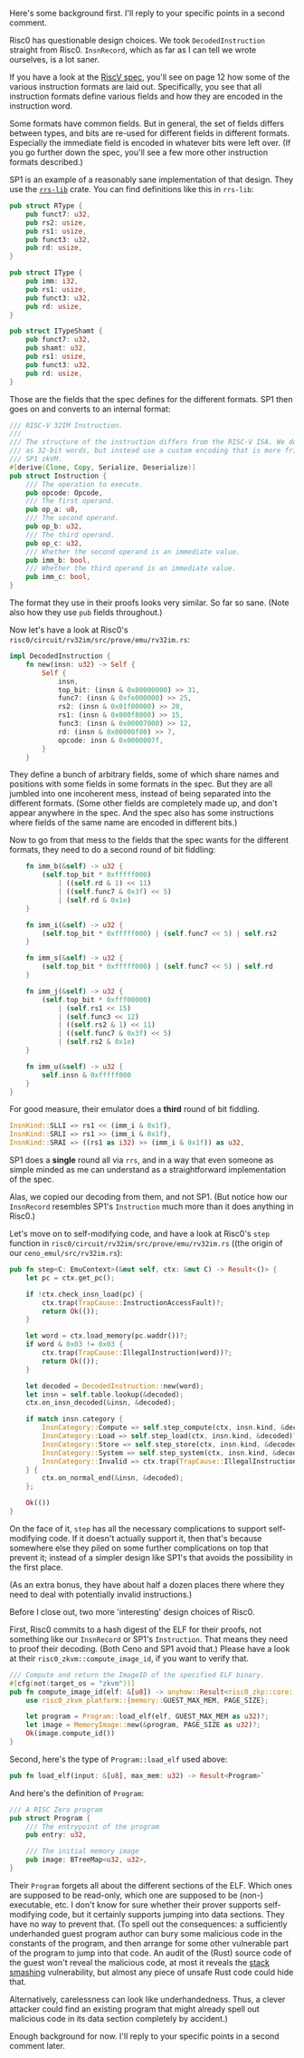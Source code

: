 Here's some background first.  I'll reply to your specific points in a second comment.

Risc0 has questionable design choices.  We took `DecodedInstruction` straight from Risc0. `InsnRecord`, which as far as I can tell we wrote ourselves, is a lot saner.

If you have a look at the [RiscV spec](https://riscv.org/wp-content/uploads/2017/05/riscv-spec-v2.2.pdf), you'll see on page 12 how some of the various instruction formats are laid out.  Specifically, you see that all instruction formats define various fields and how they are encoded in the instruction word.

Some formats have common fields.  But in general, the set of fields differs between types, and bits are re-used for different fields in different formats.  Especially the immediate field is encoded in whatever bits were left over.  (If you go further down the spec, you'll see a few more other instruction formats described.)

SP1 is an example of a reasonably sane implementation of that design.  They use the [`rrs-lib`](https://crates.io/crates/rrs-lib) crate.  You can find definitions like this in `rrs-lib`:

```rust
pub struct RType {
    pub funct7: u32,
    pub rs2: usize,
    pub rs1: usize,
    pub funct3: u32,
    pub rd: usize,
}
```

```rust
pub struct IType {
    pub imm: i32,
    pub rs1: usize,
    pub funct3: u32,
    pub rd: usize,
}
```

```rust
pub struct ITypeShamt {
    pub funct7: u32,
    pub shamt: u32,
    pub rs1: usize,
    pub funct3: u32,
    pub rd: usize,
}
```

Those are the fields that the spec defines for the different formats.  SP1 then goes on and converts to an internal format:

```rust
/// RISC-V 32IM Instruction.
///
/// The structure of the instruction differs from the RISC-V ISA. We do not encode the instructions
/// as 32-bit words, but instead use a custom encoding that is more friendly to decode in the
/// SP1 zkVM.
#[derive(Clone, Copy, Serialize, Deserialize)]
pub struct Instruction {
    /// The operation to execute.
    pub opcode: Opcode,
    /// The first operand.
    pub op_a: u8,
    /// The second operand.
    pub op_b: u32,
    /// The third operand.
    pub op_c: u32,
    /// Whether the second operand is an immediate value.
    pub imm_b: bool,
    /// Whether the third operand is an immediate value.
    pub imm_c: bool,
}
```

The format they use in their proofs looks very similar.  So far so sane.  (Note also how they use `pub` fields throughout.)

Now let's have a look at Risc0's `risc0/circuit/rv32im/src/prove/emu/rv32im.rs`:

```rust
impl DecodedInstruction {
    fn new(insn: u32) -> Self {
        Self {
            insn,
            top_bit: (insn & 0x80000000) >> 31,
            func7: (insn & 0xfe000000) >> 25,
            rs2: (insn & 0x01f00000) >> 20,
            rs1: (insn & 0x000f8000) >> 15,
            func3: (insn & 0x00007000) >> 12,
            rd: (insn & 0x00000f80) >> 7,
            opcode: insn & 0x0000007f,
        }
    }
```

They define a bunch of arbitrary fields, some of which share names and positions with some fields in some formats in the spec.  But they are all jumbled into one incoherent mess, instead of being separated into the different formats.  (Some other fields are completely made up, and don't appear anywhere in the spec.  And the spec also has some instructions where fields of the same name are encoded in different bits.)

Now to go from that mess to the fields that the spec wants for the different formats, they need to do a second round of bit fiddling:

```rust
    fn imm_b(&self) -> u32 {
        (self.top_bit * 0xfffff000)
            | ((self.rd & 1) << 11)
            | ((self.func7 & 0x3f) << 5)
            | (self.rd & 0x1e)
    }

    fn imm_i(&self) -> u32 {
        (self.top_bit * 0xfffff000) | (self.func7 << 5) | self.rs2
    }

    fn imm_s(&self) -> u32 {
        (self.top_bit * 0xfffff000) | (self.func7 << 5) | self.rd
    }

    fn imm_j(&self) -> u32 {
        (self.top_bit * 0xfff00000)
            | (self.rs1 << 15)
            | (self.func3 << 12)
            | ((self.rs2 & 1) << 11)
            | ((self.func7 & 0x3f) << 5)
            | (self.rs2 & 0x1e)
    }

    fn imm_u(&self) -> u32 {
        self.insn & 0xfffff000
    }
}
```

For good measure, their emulator does a **third** round of bit fiddling.

```rust
InsnKind::SLLI => rs1 << (imm_i & 0x1f),
InsnKind::SRLI => rs1 >> (imm_i & 0x1f),
InsnKind::SRAI => ((rs1 as i32) >> (imm_i & 0x1f)) as u32,
```

SP1 does a **single** round all via `rrs`, and in a way that even someone as simple minded as me can understand as a straightforward implementation of the spec.

Alas, we copied our decoding from them, and not SP1.  (But notice how our `InsnRecord` resembles SP1's `Instruction` much more than it does anything in Risc0.)

Let's move on to self-modifying code, and have a look at Risc0's `step` function in `risc0/circuit/rv32im/src/prove/emu/rv32im.rs` ((the origin of our `ceno_emul/src/rv32im.rs`):

```rust
pub fn step<C: EmuContext>(&mut self, ctx: &mut C) -> Result<()> {
    let pc = ctx.get_pc();

    if !ctx.check_insn_load(pc) {
        ctx.trap(TrapCause::InstructionAccessFault)?;
        return Ok(());
    }

    let word = ctx.load_memory(pc.waddr())?;
    if word & 0x03 != 0x03 {
        ctx.trap(TrapCause::IllegalInstruction(word))?;
        return Ok(());
    }

    let decoded = DecodedInstruction::new(word);
    let insn = self.table.lookup(&decoded);
    ctx.on_insn_decoded(&insn, &decoded);

    if match insn.category {
        InsnCategory::Compute => self.step_compute(ctx, insn.kind, &decoded)?,
        InsnCategory::Load => self.step_load(ctx, insn.kind, &decoded)?,
        InsnCategory::Store => self.step_store(ctx, insn.kind, &decoded)?,
        InsnCategory::System => self.step_system(ctx, insn.kind, &decoded)?,
        InsnCategory::Invalid => ctx.trap(TrapCause::IllegalInstruction(word))?,
    } {
        ctx.on_normal_end(&insn, &decoded);
    };

    Ok(())
}
```

On the face of it, `step` has all the necessary complications to support self-modifying code.  If it doesn't actually support it, then that's because somewhere else they piled on some further complications on top that prevent it; instead of a simpler design like SP1's that avoids the possibility in the first place.

(As an extra bonus, they have about half a dozen places there where they need to deal with potentially invalid instructions.)

Before I close out, two more 'interesting' design choices of Risc0.

First, Risc0 commits to a hash digest of the ELF for their proofs, not something like our `InsnRecord` or SP1's `Instruction`.  That means they need to proof their decoding.  (Both Ceno and SP1 avoid that.) Please have a look at their `risc0_zkvm::compute_image_id`, if you want to verify that.

```rust
/// Compute and return the ImageID of the specified ELF binary.
#[cfg(not(target_os = "zkvm"))]
pub fn compute_image_id(elf: &[u8]) -> anyhow::Result<risc0_zkp::core::digest::Digest> {
    use risc0_zkvm_platform::{memory::GUEST_MAX_MEM, PAGE_SIZE};

    let program = Program::load_elf(elf, GUEST_MAX_MEM as u32)?;
    let image = MemoryImage::new(&program, PAGE_SIZE as u32)?;
    Ok(image.compute_id())
}
```

Second, here's the type of `Program::load_elf` used above:

```rust
pub fn load_elf(input: &[u8], max_mem: u32) -> Result<Program>`
```

And here's the definition of `Program`:

```rust
/// A RISC Zero program
pub struct Program {
    /// The entrypoint of the program
    pub entry: u32,

    /// The initial memory image
    pub image: BTreeMap<u32, u32>,
}
```

Their `Program` forgets all about the different sections of the ELF.  Which ones are supposed to be read-only, which one are supposed to be (non-) executable, etc.  I don't know for sure whether their prover supports self-modifying code, but it certainly supports jumping into data sections.  They have no way to prevent that. (To spell out the consequences: a sufficiently underhanded guest program author can bury some malicious code in the constants of the program, and then arrange for some other vulnerable part of the program to jump into that code.  An audit of the (Rust) source code of the guest won't reveal the malicious code, at most it reveals the [stack smashing](http://www.phrack.org/issues/49/14.html#article) vulnerability, but almost any piece of unsafe Rust code could hide that.  

Alternatively, carelessness can look like underhandedness. Thus, a clever attacker could find an existing program that might already spell out malicious code in its data section completely by accident.)

Enough background for now.  I'll reply to your specific points in a second comment later.
